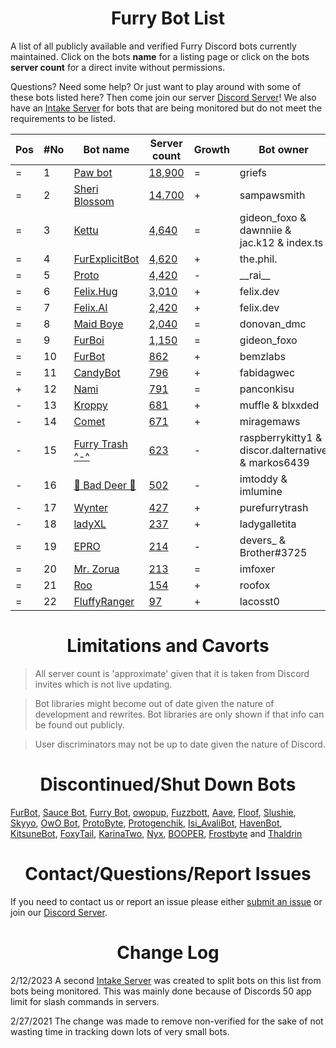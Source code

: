 <h1 align="center">Furry Bot List</h1>

A list of all publicly available and verified Furry Discord bots currently maintained. Click on the bots **name** for a listing page or click on the bots **server count** for a direct invite without permissions.

Questions? Need some help? Or just want to play around with some of these bots listed here? Then come join our server [Discord Server]! We also have an [Intake Server] for bots that are being monitored but do not meet the requirements to be listed.



| Pos | #No | Bot name | Server count | Growth | Bot owner | Bot lib
| --- | --- | -------- | -------------| ----- | ----------- | ---------- |
| = | 1 | [Paw bot] | [18,900](https://discord.com/oauth2/authorize?client_id=663823539672973353&scope=applications.commands%20bot) | = | griefs | Custom
| = | 2 | [Sheri Blossom] | [14,700](https://discord.com/oauth2/authorize?client_id=911836896429232148&scope=applications.commands%20bot) | + | sampawsmith | Discord.py
| = | 3 | [Kettu] | [4,640](https://discord.com/oauth2/authorize?client_id=667131062941384757&scope=applications.commands%20bot) | = | gideon_foxo & dawnniie & jac.k12 & index.ts | Custom
| = | 4 | [FurExplicitBot] | [4,620](https://discord.com/oauth2/authorize?=&client_id=534828939198070824&scope=applications.commands%20bot) | + | the.phil. | Discord.js
| = | 5 | [Proto] | [4,420](https://discord.com/oauth2/authorize?client_id=724601984241369100&scope=applications.commands%20bot) | - | \_\_rai__ | Discord.net
| = | 6 | [Felix.Hug] | [3,010](https://discord.com/oauth2/authorize?client_id=950449870647492658&scope=applications.commands%20bot) | + | felix.dev | Discord.py
| = | 7 | [Felix.AI] | [2,420](https://discord.com/api/oauth2/authorize?client_id=1139632229044199444&scope=applications.commands%20bot) | + | felix.dev | Discord.py
| = | 8 | [Maid Boye] | [2,040](https://discord.com/oauth2/authorize?client_id=879918811791388705&scope=applications.commands%20bot) | = | donovan_dmc | Eris
| = | 9 | [FurBoi] | [1,150](https://discord.com/oauth2/authorize?client_id=990695577547333734&scope=applications.commands%20bot) | = | gideon_foxo | Discord.js
| = | 10 | [FurBot] | [862](https://discord.com/oauth2/authorize?client_id=716259432878702633&scope=applications.commands%20bot) | + | bemzlabs | Discord.py
| = | 11 | [CandyBot] | [796](https://discord.com/oauth2/authorize?client_id=989439821380476990&scope=applications.commands%20bot) | + | fabidagwec | Unknown
| + | 12 | [Nami] | [791](https://discord.com/oauth2/authorize?client_id=747612596982513724&scope=applications.commands%20bot) | = | panconkisu | Unknown
| - | 13 | [Kroppy] | [681](https://discord.com/oauth2/authorize?client_id=875974356633788436&scope=applications.commands%20bot) | + | muffle & blxxded | NextCord 
| - | 14 | [Comet] | [671](https://discord.com/oauth2/authorize?client_id=678719240290828289&scope=applications.commands%20bot) | + | miragemaws | Unknown
| - | 15 | [Furry Trash ^-^] | [623](https://discord.com/oauth2/authorize?client_id=417900655601254420&scope=applications.commands%20bot) | - | raspberrykitty1 & discor.dalternative & markos6439 | Discord.py
| - | 16 | [🐾 Bad Deer 🐾] | [502](https://discord.com/oauth2/authorize?client_id=879514717612310558&scope=applications.commands%20bot) | - | imtoddy & imlumine | BDScript & AOI.js
| - | 17 | [Wynter] | [427](https://discord.com/oauth2/authorize?client_id=548269826020343809&scope=applications.commands%20bot) | + | purefurrytrash | Discord.js
| - | 18 | [ladyXL] | [237](https://discord.com/oauth2/authorize?client_id=987571118690955294&scope=applications.commands%20bot) | + | ladygalletita | Discord.js
| = | 19 | [EPRO] | [214](https://discord.com/oauth2/authorize?client_id=823554361397215294&scope=applications.commands%20bot) | - | devers_ & Brother#3725 | Discord.js
| = | 20 | [Mr. Zorua] | [213](https://discord.com/oauth2/authorize?client_id=735733344494682124&scope=applications.commands%20bot) | = | imfoxer | DiscordGo 
| = | 21 | [Roo] | [154](https://discord.com/oauth2/authorize?client_id=675609879083483136&scope=applications.commands%20bot) | + | roofox | Pycord
| = | 22 | [FluffyRanger] | [97](https://discord.com/oauth2/authorize?client_id=1018122677526994964&scope=applications.commands%20bot) | + | lacosst0 | Pycord



<h1 align="center">Limitations and Cavorts</h1>

> All server count is 'approximate' given that it is taken from Discord invites which is not live updating.

> Bot libraries might become out of date given the nature of development and rewrites. Bot libraries are only shown if that info can be found out publicly.

> User discriminators may not be up to date given the nature of Discord.

<h1 align="center">Discontinued/Shut Down Bots</h1>

[FurBot](https://discord.com/oauth2/authorize?client_id=174176308396425217&scope=applications.commands%20bot), [Sauce Bot](https://discord.com/oauth2/authorize?client_id=730158145489338409&scope=applications.commands%20bot), [Furry Bot](https://discord.com/oauth2/authorize?client_id=398251412246495233&scope=applications.commands%20bot), [owopup](https://discord.com/oauth2/authorize?client_id=365255872181567489&scope=applications.commands%20bot), [Fuzzbott](https://discord.com/oauth2/authorize?client_id=730633518992064514&scope=applications.commands%20bot), [Aave](https://discord.com/oauth2/authorize?client_id=486185195989368852&scope=applications.commands%20bot), [Floof](https://discord.com/oauth2/authorize?client_id=780116896775274538&scope=applications.commands%20bot), [Slushie](https://discord.com/oauth2/authorize?client_id=670786019037020188&scope=applications.commands%20bot), [Skyyo](https://discord.com/oauth2/authorize?client_id=877928677109817404&scope=applications.commands%20bot), [OwO Bot](https://discord.com/oauth2/authorize?client_id=517201738646945803&scope=applications.commands%20bot), [ProtoByte](https://discord.com/oauth2/authorize?client_id=877347193328111666&scope=applications.commands%20bot), [Protogenchik](https://discord.com/oauth2/authorize?client_id=890645772557746206&scope=applications.commands%20bot), [Isi_AvaliBot](https://discord.com/oauth2/authorize?client_id=876515016143147110&scope=applications.commands%20bot), [HavenBot](https://discord.com/oauth2/authorize?client_id=688494367807111234&scope=applications.commands%20bot), [KitsuneBot](https://discord.com/oauth2/authorize?client_id=738229595626668102&scope=applications.commands%20bot), [FoxyTail](https://discord.com/oauth2/authorize?client_id=716682147749953616&scope=applications.commands%20bot), [KarinaTwo](https://discord.com/oauth2/authorize?client_id=793530706319114261&scope=applications.commands%20bot), [Nyx](https://discord.com/oauth2/authorize?client_id=600206352916414464&scope=applications.commands%20bot), [BOOPER](https://discord.com/oauth2/authorize?client_id=759083323275608096&scope=applications.commands%20bot), [Frostbyte](https://discord.com/oauth2/authorize?client_id=732233716604076075&scope=applications.commands%20bot) and [Thaldrin](https://discord.com/oauth2/authorize?client_id=434662676547764244&scope=applications.commands%20bot)

<h1 align="center">Contact/Questions/Report Issues</h1>

If you need to contact us or report an issue please either [submit an issue](https://github.com/Gideon-foxo/furry-bots/issues/new) or join our [Discord Server].

<h1 align="center">Change Log</h1>

2/12/2023 A second [Intake Server] was created to split bots on this list from bots being monitored. This was mainly done because of Discords 50 app limit for slash commands in servers.

2/27/2021 The change was made to remove non-verified for the sake of not wasting time in tracking down lots of very small bots.


<!-- Markdown Links -->

[Discord Server]:https://discord.gg/c4q5GMN2n4
[Intake Server]:https://discord.gg/dTKfYRmk4W

[Sheri Blossom]:https://discord.bots.gg/bots/346702890368368640
[Paw bot]:https://discord.bots.gg/bots/663823539672973353
[Kettu]:https://discord.bots.gg/bots/667131062941384757
[Nyx]:https://discord.com/application-directory/600206352916414464
[FurExplicitBot]:https://discord.bots.gg/bots/534828939198070824
[Proto]:https://discord.bots.gg/bots/724601984241369100
[Maid Boye]:https://top.gg/bot/879918811791388705
[Nami]:https://top.gg/bot/747612596982513724
[OwO Bot]:https://top.gg/bot/517201738646945803
[Furry Trash ^-^]:https://top.gg/bot/417900655601254420
[BOOPER]:https://discord.bots.gg/bots/759083323275608096
[Frostbyte]:https://top.gg/bot/732233716604076075
[FurBot]:https://top.gg/bot/716259432878702633
[Felix.Hug]:https://top.gg/bot/950449870647492658
[Wynter]:https://discords.com/bots/bot/548269826020343809
[KitsuneBot]:https://discord.bots.gg/bots/738229595626668102
[ProtoByte]:https://top.gg/bot/877347193328111666
[EPRO]:https://top.gg/bot/823554361397215294
[KarinaTwo]:https://top.gg/bot/793530706319114261
[HavenBot]:https://top.gg/bot/688494367807111234
[Skyyo]:https://discord.bots.gg/bots/877928677109817404
[Protogenchik]:https://discords.com/bots/bot/890645772557746206
[FurBoi]:https://top.gg/bot/990695577547333734
[🐾 Bad Deer 🐾]:https://top.gg/bot/879514717612310558
[Mr. Zorua]:https://top.gg/bot/735733344494682124
[Comet]:https://discord.com/users/678719240290828289
[Isi_AvaliBot]:https://top.gg/bot/876515016143147110
[Kroppy]:https://top.gg/bot/875974356633788436
[Colin]:https://discord-botlist.eu/bots/956589806622756894
[Roo]:https://discordbotlist.com/bots/roo-bot
[ladyXL]:https://top.gg/bot/987571118690955294
[CandyBot]:https://top.gg/bot/989439821380476990
[FluffyRanger]:https://discordbotlist.com/bots/fluffyranger
[Felix.AI]:https://discord.com/application-directory/1139632229044199444
